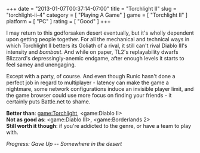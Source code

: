 +++
date = "2013-01-07T00:37:14-07:00"
title = "Torchlight II"
slug = "torchlight-ii-4"
category = [ "Playing A Game" ]
game = [ "Torchlight II" ]
platform = [ "PC" ]
rating = [ "Good" ]
+++

I may return to this godforsaken desert eventually, but it's wholly dependent upon getting people together.  For all the mechanical and technical ways in which Torchlight II betters its Goliath of a rival, it still can't rival Diablo III's intensity and <i>bombast</i>.  And while on paper, TL2's replayability dwarfs Blizzard's depressingly-anemic endgame, after enough levels it starts to feel samey and unengaging.

Except with a party, of course.  And even though Runic hasn't done a perfect job in regard to multiplayer - latency can make the game a nightmare, some network configurations induce an invisible player limit, and the game browser could use more focus on finding your friends - it certainly puts Battle.net to shame.

<b>Better than</b>: <game:Torchlight>, <game:Diablo II>  
<b>Not as good as</b>: <game:Diablo III>, <game:Borderlands 2>  
<b>Still worth it though</b>: if you're addicted to the genre, or have a team to play with.

<i>Progress: Gave Up -- Somewhere in the desert</i>